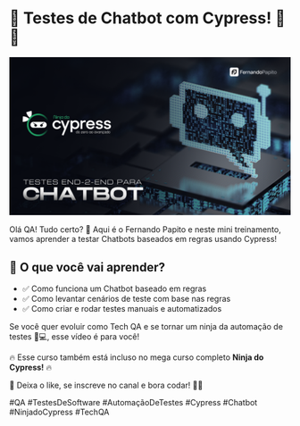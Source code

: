 # 🚀 Testes de Chatbot com Cypress! 🤖🔥

![Cover](.github/cover.png)

Olá QA! Tudo certo? 👋 Aqui é o Fernando Papito e neste mini treinamento, vamos aprender a testar Chatbots baseados em regras usando Cypress!

## 🔎 O que você vai aprender?
- ✅ Como funciona um Chatbot baseado em regras
- ✅ Como levantar cenários de teste com base nas regras
- ✅ Como criar e rodar testes manuais e automatizados

Se você quer evoluir como Tech QA e se tornar um ninja da automação de testes 🥷💻, esse vídeo é para você!

🔥 Esse curso também está incluso no mega curso completo **Ninja do Cypress!** 🔥

📌 Deixa o like, se inscreve no canal e bora codar! 🚀🔥

#QA #TestesDeSoftware #AutomaçãoDeTestes #Cypress #Chatbot #NinjadoCypress #TechQA

